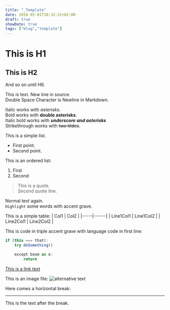 ```yaml
---
title: "_Template"
date: 2018-05-01T10:32:31+02:00
draft: true
showDate: true
tags: ["blog","template"]
---
```


# This is H1
## This is H2
And so on until H6.

This is text.
New line in source.  
Double Space Character is Newline in Markdown.

Italic works with *asterisks*.  
Bold works with **double asterisks**.  
Italic bold works with **_underscore and asterisks_**  
Strikethrough works with ~~two tildes~~.

This is a simple list.
* First point.
* Second point.

This is an ordered list:
1. First
2. Second

> This is a quote.  
> Second quote line.

Normal text again.  
`Highlight` some words with accent grave.

This is a simple table:
| Col1 | Col2 |
|-----|------|
| Line1Col1 | Line1Col2 |
| Line2Col1 | Line2Col2 |

This is code in triple accent grave with language code in first line:
```js 
if (this === that):
    try doSomething()

    except boom as e:
        return
```

[This is a link text](https://linktarget)

This is an image file:
![alternative text](https://target.png "Hover text")

Here comes a horizontal break:

---

This is the text after the break.